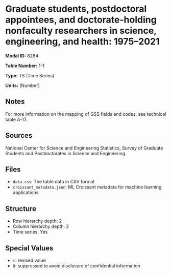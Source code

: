 # Graduate students, postdoctoral appointees, and doctorate-holding nonfaculty researchers in science, engineering, and health: 1975–2021

**Modal ID:** 8284

**Table Number:** 1-1

**Type:** TS (Time Series)

**Units:** (Number)

## Notes

For more information on the mapping of GSS fields and codes, see technical table A-17.

## Sources

National Center for Science and Engineering Statistics, Survey of Graduate Students and Postdoctorates in Science and Engineering.

## Files

- `data.csv`: The table data in CSV format
- `croissant_metadata.json`: ML Croissant metadata for machine learning applications

## Structure

- Row hierarchy depth: 2
- Column hierarchy depth: 2
- Time series: Yes

## Special Values

- `r`: revised value
- `D`: suppressed to avoid disclosure of confidential information
